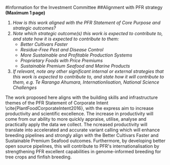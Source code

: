 #Information for the Investment Committee
##Alignment with PFR strategy
**(Maximum 1 page)**
1. _How is this work aligned with the PFR Statement of Core Purpose and strategic outcomes?_
2. _Note which strategic outcome(s) this work is expected to contribute to, and state how it is expected to contribute to them:_
    * _Better Cultivars Faster_
    * _Residue-Free Pest and Disease Control_
    * _More Sustainable and Profitable Production Systems_
    * _Proprietary Foods with Price Premiums_
    * _Sustainable Premium Seafood and Marine Products_
3. _If relevant, note any other significant internal or external strategies that this work is expected to contribute to, and state how it will contribute to them, e.g. Te Raranga Ahumara, Internationlisation, National Science Challenges_


The work proposed here aligns with the building skills and infrastructure themes of the PFR Statement of Corporate Intent \cite{PlantFoodCorporateIntent2016}, with the express aim to increase productivity and scientific excellence. The increase in productivity will come from our ability to more quickly appraise, utilise, analyse and practically apply the data we collect. The ncreased productivity will translate into accelerated and accurate variant calling which will enhance breeding pipelines and strongly align with the Better Cultivars Faster and Sustainable Premium Seafood outcomes.
Furthermore, by developing better open source pipelines, this will contribute to PFR's internationalisation by strengthening PFR excellent capabilities in genome-informed breeding for tree crops and finfish breeding. 



